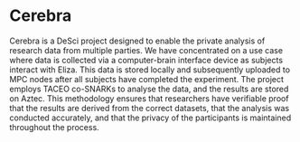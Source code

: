 # Cerebra
Cerebra is a DeSci project designed to enable the private analysis of research data from multiple parties. 
We have concentrated on a use case where data is collected via a computer-brain interface device as subjects interact with Eliza. 
This data is stored locally and subsequently uploaded to MPC nodes after all subjects have completed the experiment. 
The project employs TACEO co-SNARKs to analyse the data, and the results are stored on Aztec. 
This methodology ensures that researchers have verifiable proof that the results are derived from the correct datasets, that the analysis was conducted accurately, and that the privacy of the participants is maintained throughout the process.
